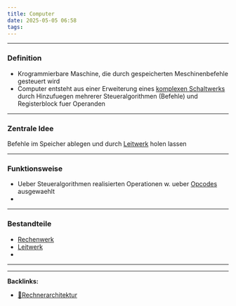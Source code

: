 ```yaml
---
title: Computer
date: 2025-05-05 06:58
tags: 
---
```


----

### Definition 
- Krogrammierbare Maschine, die durch gespeicherten Meschinenbefehle gesteuert wird
- Computer entsteht aus einer Erweiterung eines [komplexen Schaltwerks](komplexes_schaltwerk) durch Hinzufuegen mehrerer
  Steueralgorithmen (Befehle) und Registerblock fuer Operanden

---

### Zentrale Idee
Befehle im Speicher ablegen und durch [Leitwerk](leitwerk) holen lassen

---

### Funktionsweise
- Ueber Steueralgorithmen realisierten Operationen w. ueber [Opcodes](opcode) ausgewaehlt
- 

---

### Bestandteile
- [Rechenwerk](rechenwerk)
- [Leitwerk](leitwerk)
- 





----

----
**Backlinks:**
- [📂Rechnerarchitektur](/📁Rechnerarchitektur)
